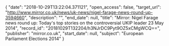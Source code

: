 {
  "date": "2018-10-29T13:22:04.371121", 
  "open_access": false, 
  "target_url": "http://www.mirror.co.uk/news/uk-news/nigel-farage-news-round-up-3594660", 
  "description": "", 
  "end_date": null, 
  "title": "Mirror: Nigel Farage news round up: Today's top stories on the controversial UKIP leader 23 May 2014", 
  "record_id": "20181029T132204/h3NJrDC9Pyt9OZ5xCMgWCQ==", 
  "publisher": "mirror.co.uk", 
  "start_date": null, 
  "subject": "European Parliament Elections 2014"
}

